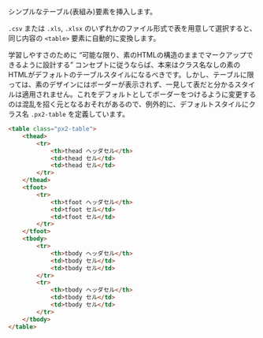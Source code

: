 シンプルなテーブル(表組み)要素を挿入します。

`.csv` または `.xls`, `.xlsx` のいずれかのファイル形式で表を用意して選択すると、同じ内容の `<table>` 要素に自動的に変換します。

学習しやすさのために <q>可能な限り、素のHTMLの構造のままでマークアップできるように設計する</q> コンセプトに従うならば、本来はクラス名なしの素のHTMLがデフォルトのテーブルスタイルになるべきです。しかし、テーブルに限っては、素のデザインにはボーダーが表示されず、一見して表だと分かるスタイルは適用されません。これをデフォルトとしてボーダーをつけるように変更するのは混乱を招く元となるおそれがあるので、例外的に、デフォルトスタイルにクラス名 `.px2-table` を定義しています。

```html
<table class="px2-table">
	<thead>
		<tr>
			<th>thead ヘッダセル</th>
			<td>thead セル</td>
			<td>thead セル</td>
		</tr>
	</thead>
	<tfoot>
		<tr>
			<th>tfoot ヘッダセル</th>
			<td>tfoot セル</td>
			<td>tfoot セル</td>
		</tr>
	</tfoot>
	<tbody>
		<tr>
			<th>tbody ヘッダセル</th>
			<td>tbody セル</td>
			<td>tbody セル</td>
		</tr>
		<tr>
			<th>tbody ヘッダセル</th>
			<td>tbody セル</td>
			<td>tbody セル</td>
		</tr>
	</tbody>
</table>
```

